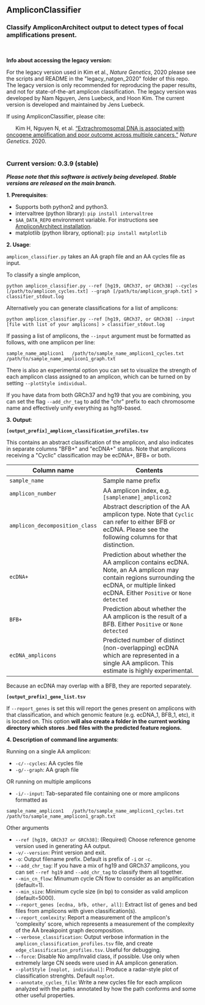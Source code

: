 ## AmpliconClassifier

### Classify AmpliconArchitect output to detect types of focal amplifications present.
<br />

**Info about accessing the legacy version:**

For the legacy version used in Kim et al., *Nature Genetics*, 2020 please see the scripts and README in the "legacy_natgen_2020" folder of this repo.
The legacy version is only recommended for reproducing the paper results, and not for state-of-the-art amplicon classification. The legacy version was developed by Nam Nguyen, Jens Luebeck, and Hoon Kim.
The current version is developed and maintained by Jens Luebeck.

If using AmpliconClassifier, please cite:

&nbsp;&nbsp;&nbsp;&nbsp;&nbsp;&nbsp;Kim H, Nguyen N, et al. [“Extrachromosomal DNA is associated with oncogene amplification and poor outcome across multiple cancers.”](https://www.nature.com/articles/s41588-020-0678-2)
*Nature Genetics*. 2020.
<br />
<br />
### Current version: 0.3.9 (stable)

***Please note that this software is actively being developed. Stable versions are released on the main branch.***

**1. Prerequisites**: 
- Supports both python2 and python3.
- intervaltree (python library):  `pip install intervaltree`
- `$AA_DATA_REPO` environment variable. For instructions see [AmpliconArchitect installation](https://github.com/jluebeck/AmpliconArchitect#data-repositories). 
- matplotlib (python library, optional): `pip install matplotlib`

**2. Usage**:

`amplicon_classifier.py` takes an AA graph file and an AA cycles file as input.

To classify a single amplicon,

`python amplicon_classifier.py --ref [hg19, GRCh37, or GRCh38] --cycles [/path/to/amplicon_cycles.txt] --graph [/path/to/amplicon_graph.txt] > classifier_stdout.log`

Alternatively you can generate classifications for a list of amplicons:

`python amplicon_classifier.py --ref [hg19, GRCh37, or GRCh38] --input [file with list of your amplicons] > classifier_stdout.log`

If passing a list of amplicons, the `--input` argument must be formatted as follows, with one amplicon per line:

`sample_name_amplicon1   /path/to/sample_name_amplicon1_cycles.txt   /path/to/sample_name_amplicon1_graph.txt`

There is also an experimental option you can set to visualize the strength of each amplicon class assigned to an amplicon, which can be turned on by setting `--plotStyle individual`.

If you have data from both GRCh37 and hg19 that you are combining, you can set the flag `--add_chr_tag` to add the "chr" prefix to each chromosome name and effectively unify everything as hg19-based.

**3. Output**:

****`[output_prefix]_amplicon_classification_profiles.tsv`**** 

This contains an abstract classification of the amplicon, and also indicates in separate columns "BFB+" and "ecDNA+" status.
Note that amplicons receiving a "Cyclic" classification may be ecDNA+, BFB+ or both.

| Column name                    | Contents                                                                                                                                                                                |
|--------------------------------|-----------------------------------------------------------------------------------------------------------------------------------------------------------------------------------------|
| `sample_name`                  | Sample name prefix                                                                                                                                                                      |
| `amplicon_number`              | AA amplicon index, e.g. `[samplename]_amplicon2`                                                                                                                                        |
| `amplicon_decomposition_class` | Abstract description of the AA amplicon type. Note that `Cyclic` can refer to either BFB or ecDNA. Please see the following columns for that distinction.                                                                                    |
| `ecDNA+`                       | Prediction about whether the AA amplicon contains ecDNA. Note, an AA amplicon may contain regions surrounding the ecDNA, or multiple linked ecDNA. Either `Positive` or `None detected` |
| `BFB+`                         | Prediction about whether the AA amplicon is the result of a BFB. Either `Positive` or `None detected`                                                                                   |
| `ecDNA_amplicons`              | Predicted number of distinct (non-overlapping) ecDNA which are represented in a single AA amplicon. This estimate is highly experimental.                                               |

Because an ecDNA may overlap with a BFB, they are reported separately.

****`[output_prefix]_gene_list.tsv`****
 
If `--report_genes` is set this will report the genes present on amplicons with that classification, and which genomic feature (e.g. ecDNA_1, BFB_1, etc), it is located on. 
This option **will also create a folder in the current working directory which stores .bed files with the predicted feature regions.**  


**4. Description of command line arguments**:

Running on a single AA amplicon:
- `-c/--cycles`: AA cycles file
- `-g/--graph`: AA graph file

OR running on multiple amplicons
- `-i/--input`: Tab-separated file containing one or more amplicons formatted as

`sample_name_amplicon1   /path/to/sample_name_amplicon1_cycles.txt   /path/to/sample_name_amplicon1_graph.txt`

Other arguments
- `--ref [hg19, GRCh37 or GRCh38]`: (Required) Choose reference genome version used in generating AA output.
- `-v/--version`: Print version and exit.
- `-o`: Output filename prefix. Default is prefix of `-i` or `-c`.
- `--add_chr_tag`: If you have a mix of hg19 and GRCh37 amplicons, you can set `--ref hg19` and `--add_chr_tag` to classify them all together.
- `--min_cn_flow`: Minumum cycle CN flow to consider as an amplification (default=1).
- `--min_size`: Minimum cycle size (in bp) to consider as valid amplicon (default=5000).
- `--report_genes [ecdna, bfb, other, all]`: Extract list of genes and bed files from amplicons with given classification(s).
- `--report_comlexity`: Report a measurement of the amplicon's 'complexity' score, which represents a measurement of the complexity of the AA breakpoint graph decomposition.
- `--verbose_classification`: Output verbose information in the `amplicon_classification_profiles.tsv` file, and create `edge_classification_profiles.tsv`. Useful for debugging.
- `--force`: Disable No amp/Invalid class, if possible. Use only when extremely large CN seeds were used in AA amplicon generation.
- `--plotStyle [noplot, individual]`: Produce a radar-style plot of classification strenghts. Default `noplot`.
- `--annotate_cycles_file`: Write a new cycles file for each amplicon analyzed with the paths annotated by how the path conforms and some other useful properties.
